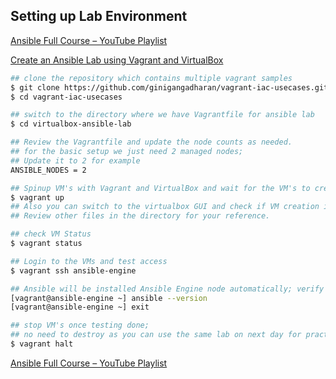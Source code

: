 ## Setting up Lab Environment

[Ansible Full Course – YouTube Playlist](https://youtu.be/K4wGqwS2RLw?list=PLH5uDiXcw8tSW9Y6FsVsSQJQ88tMPBsbK)

[Create an Ansible Lab using Vagrant and VirtualBox](https://www.youtube.com/watch?list=PLH5uDiXcw8tSW9Y6FsVsSQJQ88tMPBsbK&v=6sulABLjEJM)

```bash
## clone the repository which contains multiple vagrant samples
$ git clone https://github.com/ginigangadharan/vagrant-iac-usecases.git
$ cd vagrant-iac-usecases

## switch to the directory where we have Vagrantfile for ansible lab 
$ cd virtualbox-ansible-lab

## Review the Vagrantfile and update the node counts as needed.
## for the basic setup we just need 2 managed nodes;
## Update it to 2 for example
ANSIBLE_NODES = 2

## Spinup VM's with Vagrant and VirtualBox and wait for the VM's to create 
$ vagrant up
## Also you can switch to the virtualbox GUI and check if VM creation in progress
## Review other files in the directory for your reference.

## check VM Status
$ vagrant status

## Login to the VMs and test access
$ vagrant ssh ansible-engine

## Ansible will be installed Ansible Engine node automatically; verify the same.
[vagrant@ansible-engine ~] ansible --version
[vagrant@ansible-engine ~] exit

## stop VM's once testing done; 
## no need to destroy as you can use the same lab on next day for practicing.
$ vagrant halt
```

[Ansible Full Course – YouTube Playlist](https://youtu.be/K4wGqwS2RLw?list=PLH5uDiXcw8tSW9Y6FsVsSQJQ88tMPBsbK)